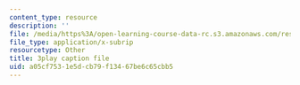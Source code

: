 ```yaml
---
content_type: resource
description: ''
file: /media/https%3A/open-learning-course-data-rc.s3.amazonaws.com/res-6-012-introduction-to-probability-spring-2018/a05cf7531e5dcb79f13467be6c65cbb5_RQKJBpaCCeo.srt
file_type: application/x-subrip
resourcetype: Other
title: 3play caption file
uid: a05cf753-1e5d-cb79-f134-67be6c65cbb5
---
```

